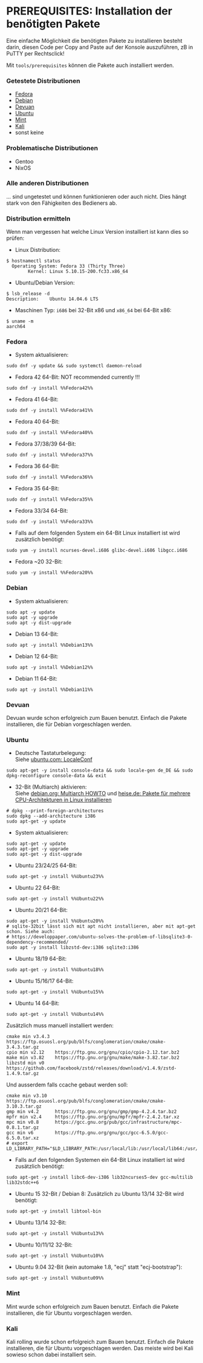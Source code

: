 # PREREQUISITES: Installation der benötigten Pakete
Eine einfache Möglichkeit die benötigten Pakete zu installieren besteht darin, diesen Code per Copy and Paste auf der Konsole auszuführen, zB in PuTTY per Rechtsclick!

Mit `tools/prerequisites` können die Pakete auch installiert werden.

### Getestete Distributionen
 - [Fedora](#fedora)
 - [Debian](#debian)
 - [Devuan](#devuan)
 - [Ubuntu](#ubuntu)
 - [Mint](#mint)
 - [Kali](#kali)
 - sonst keine

### Problematische Distributionen
 - Gentoo
 - NixOS

### Alle anderen Distributionen
... sind ungetestet und können funktionieren oder auch nicht. Dies hängt stark von den Fähigkeiten des Bedieners ab.

### Distribution ermitteln
Wenn man vergessen hat welche Linux Version installiert ist kann dies so prüfen:

 - Linux Distribution:
```
$ hostnamectl status
  Operating System: Fedora 33 (Thirty Three)
	    Kernel: Linux 5.10.15-200.fc33.x86_64
```

 - Ubuntu/Debian Version:
```
$ lsb_release -d
Description:    Ubuntu 14.04.6 LTS
```

 - Maschinen Typ: `i686` bei 32-Bit x86 und `x86_64` bei 64-Bit x86:
```
$ uname -m
aarch64
```

### Fedora

 - System aktualisieren:
```
sudo dnf -y update && sudo systemctl daemon-reload
```

 - Fedora 42 64-Bit:
   NOT recommended currently !!!
```
sudo dnf -y install %%Fedora42%%
```

 - Fedora 41 64-Bit:
```
sudo dnf -y install %%Fedora41%%
```

 - Fedora 40 64-Bit:
```
sudo dnf -y install %%Fedora40%%
```

 - Fedora 37/38/39 64-Bit:
```
sudo dnf -y install %%Fedora37%%
```

 - Fedora 36 64-Bit:
```
sudo dnf -y install %%Fedora36%%
```

 - Fedora 35 64-Bit:
```
sudo dnf -y install %%Fedora35%%
```

 - Fedora 33/34 64-Bit:
```
sudo dnf -y install %%Fedora33%%
```

 - Falls auf dem folgenden System ein 64-Bit Linux installiert ist wird zusätzlich benötigt:
```
sudo yum -y install ncurses-devel.i686 glibc-devel.i686 libgcc.i686
```

 - Fedora ~20 32-Bit:
```
sudo yum -y install %%Fedora20%%
```

### Debian

 - System aktualisieren:
```
sudo apt -y update
sudo apt -y upgrade
sudo apt -y dist-upgrade
```

 - Debian 13 64-Bit:
```
sudo apt -y install %%Debian13%%
```

 - Debian 12 64-Bit:
```
sudo apt -y install %%Debian12%%
```

 - Debian 11 64-Bit:
```
sudo apt -y install %%Debian11%%
```


### Devuan
Devuan wurde schon erfolgreich zum Bauen benutzt. Einfach die Pakete installieren, die für Debian vorgeschlagen werden.


### Ubuntu

 - Deutsche Tastaturbelegung:<br>
Siehe [ubuntu.com: LocaleConf](https://help.ubuntu.com/community/LocaleConf)
```
sudo apt-get -y install console-data && sudo locale-gen de_DE && sudo dpkg-reconfigure console-data && exit
```

 - 32-Bit (Multiarch) aktivieren:<br>
Siehe [debian.org: Multiarch HOWTO](https://wiki.debian.org/Multiarch/HOWTO) und [heise.de: Pakete für mehrere CPU-Architekturen in Linux installieren](http://heise.de/-2056403)
```
# dpkg --print-foreign-architectures
sudo dpkg --add-architecture i386
sudo apt-get -y update
```

 - System aktualisieren:
```
sudo apt-get -y update
sudo apt-get -y upgrade
sudo apt-get -y dist-upgrade
```

 - Ubuntu 23/24/25 64-Bit:
```
sudo apt-get -y install %%Ubuntu23%%
```

 - Ubuntu 22 64-Bit:
```
sudo apt-get -y install %%Ubuntu22%%
```

 - Ubuntu 20/21 64-Bit:
```
sudo apt-get -y install %%Ubuntu20%%
# sqlite-32bit lässt sich mit apt nicht installieren, aber mit apt-get schon. Siehe auch:
# https://developpaper.com/ubuntu-solves-the-problem-of-libsqlite3-0-dependency-recommended/
sudo apt -y install libzstd-dev:i386 sqlite3:i386
```

 - Ubuntu 18/19 64-Bit:
```
sudo apt-get -y install %%Ubuntu18%%
```

 - Ubuntu 15/16/17 64-Bit:
```
sudo apt-get -y install %%Ubuntu15%%
```

 - Ubuntu 14 64-Bit:
```
sudo apt-get -y install %%Ubuntu14%%
```
Zusätzlich muss manuell installiert werden:
```
cmake min v3.4.3  https://ftp.osuosl.org/pub/blfs/conglomeration/cmake/cmake-3.4.3.tar.gz
cpio min v2.12    https://ftp.gnu.org/gnu/cpio/cpio-2.12.tar.bz2
make min v3.82    https://ftp.gnu.org/gnu/make/make-3.82.tar.bz2
libzstd min v0    https://github.com/facebook/zstd/releases/download/v1.4.9/zstd-1.4.9.tar.gz
```
Und ausserdem falls ccache gebaut werden soll:
```
cmake min v3.10   https://ftp.osuosl.org/pub/blfs/conglomeration/cmake/cmake-3.10.3.tar.gz
gmp min v4.2      https://ftp.gnu.org/gnu/gmp/gmp-4.2.4.tar.bz2
mpfr min v2.4     https://ftp.gnu.org/gnu/mpfr/mpfr-2.4.2.tar.xz
mpc min v0.8      https://gcc.gnu.org/pub/gcc/infrastructure/mpc-0.8.1.tar.gz
gcc min v6        https://ftp.gnu.org/gnu/gcc/gcc-6.5.0/gcc-6.5.0.tar.xz
# export LD_LIBRARY_PATH="$LD_LIBRARY_PATH:/usr/local/lib:/usr/local/lib64:/usr/local/lib32"
```

 - Falls auf den folgenden Systemen ein 64-Bit Linux installiert ist wird zusätzlich benötigt:
```
sudo apt-get -y install libc6-dev-i386 lib32ncurses5-dev gcc-multilib lib32stdc++6
```

 - Ubuntu 15 32-Bit / Debian 8: Zusätzlich zu Ubuntu 13/14 32-Bit wird benötigt:
```
sudo apt-get -y install libtool-bin
```

 - Ubuntu 13/14 32-Bit:
```
sudo apt-get -y install %%Ubuntu13%%
```

 - Ubuntu 10/11/12 32-Bit:
```
sudo apt-get -y install %%Ubuntu10%%
```

 - Ubuntu 9.04 32-Bit (kein automake 1.8, "ecj" statt "ecj-bootstrap"):
```
sudo apt-get -y install %%Ubuntu09%%
```

### Mint
Mint wurde schon erfolgreich zum Bauen benutzt. Einfach die Pakete installieren, die für Ubuntu vorgeschlagen werden.

### Kali
Kali rolling wurde schon erfolgreich zum Bauen benutzt. Einfach die Pakete installieren, die für Ubuntu vorgeschlagen werden.
Das meiste wird bei Kali sowieso schon dabei installiert sein.


